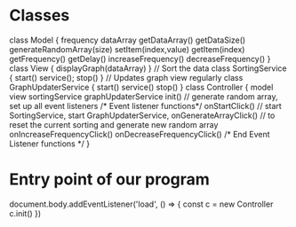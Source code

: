 # Classes
class Model {
  frequency
  dataArray
  getDataArray()
  getDataSize()
  generateRandomArray(size)
  setItem(index,value)
  getItem(index)
  getFrequency()
  getDelay()
  increaseFrequency()
  decreaseFrequency()
}
class View {
  displayGraph(dataArray)
}
// Sort the data
class SortingService {
  start()
  service();
  stop()
}
// Updates graph view regularly
class GraphUpdaterService {
  start()
  service()
  stop()
}
class Controller {
  model
  view
  sortingService
  graphUpdaterService
  init() // generate random array, set up all event listeners
  /* Event listener functions*/
  onStartClick() // start SortingService, start GraphUpdaterService,
  onGenerateArrayClick() // to reset the current sorting and generate new random array
  onIncreaseFrequencyClick()
  onDecreaseFrequencyClick()
  /* End Event Listener functions */
}
# Entry point of our program
document.body.addEventListener('load', () => {
  const c = new Controller
  c.init()
})




